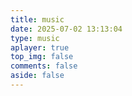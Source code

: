 ```yaml
---
title: music
date: 2025-07-02 13:13:04
type: music
aplayer: true
top_img: false
comments: false
aside: false
---
```

